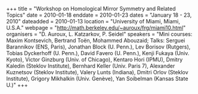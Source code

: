 +++
title = "Workshop on Homological Mirror Symmetry and Related Topics"
date = 2010-01-18
enddate = 2010-01-23
dates = "January 18 - 23, 2010"
dateadded = 2010-01-13
location = "University of Miami, Miami, U.S.A."
webpage = "http://math.berkeley.edu/~auroux/frg/miami10.html"
organisers = "D. Auroux, L. Katzarkov, P. Seidel"
speakers = "Mini courses: Maxim Kontsevich, Bertrand Toën, Mohammed Abouzaid; Talks: Serguei Barannikov (ENS, Paris), Jonathan Block (U. Penn.), Lev Borisov (Rutgers), Tobias Dyckerhoff (U. Penn.), David Favero (U. Penn.), Kenji Fukaya (Univ. Kyoto), Victor Ginzburg (Univ. of Chicago), Kentaro Hori (IPMU), Dmitry Kaledin (Steklov Institute), Bernhard Keller (Univ. Paris 7), Alexander Kuznetsov (Steklov Institute), Valery Lunts (Indiana), Dmitri Orlov (Steklov Institute), Grigory Mikhalkin (Univ. Genève), Yan Soibelman (Kansas State U.)"
+++
